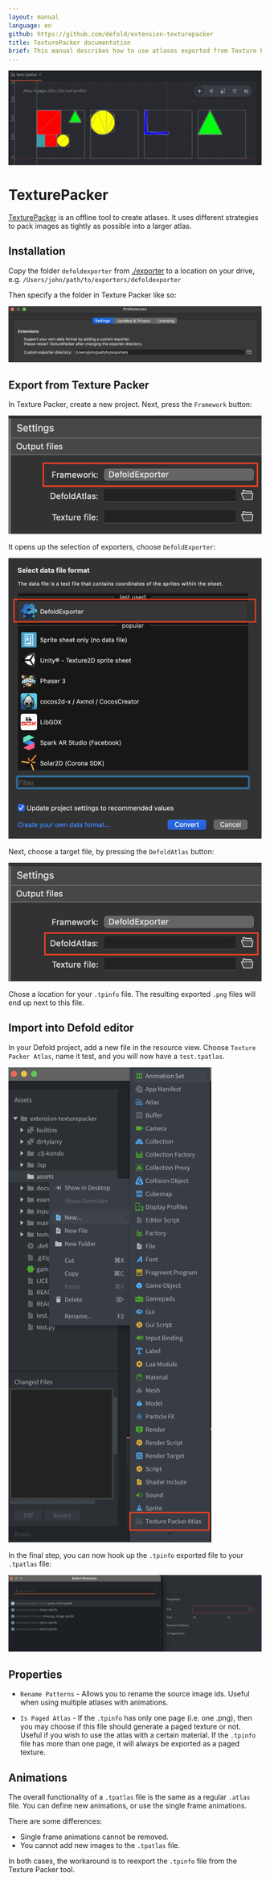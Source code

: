 ```yaml
---
layout: manual
language: en
github: https://github.com/defold/extension-texturepacker
title: TexturePacker documentation
brief: This manual describes how to use atlases exported from Texture Packer tool
---
```


![Example](./example1.png)

# TexturePacker

[TexturePacker](https://www.codeandweb.com/texturepacker) is an offline tool to create atlases.
It uses different strategies to pack images as tightly as possible into a larger atlas.

## Installation

Copy the folder `defoldexporter` from [./exporter](https://github.com/defold/extension-texturepacker/tree/main/exporter) to a location on your drive, e.g. `/Users/john/path/to/exporters/defoldexporter`

Then specify a the folder in Texture Packer like so:

![Texture Packer Export Folder](./export-folder.png)

## Export from Texture Packer

In Texture Packer, create a new project.
Next, press the `Framework` button:

![Press the Frameworks Button](./frameworks-bn.png)

It opens up the selection of exporters, choose `DefoldExporter`:

![Choose the Defold Exporter](./frameworks.png)

Next, choose a target file, by pressing the `DefoldAtlas` button:

![Press the Atlas Button](./defoldatlas-bn.png)

Chose a location for your `.tpinfo` file.
The resulting exported `.png` files will end up next to this file.

## Import into Defold editor

In your Defold project, add a new file in the resource view. Choose `Texture Packer Atlas`, name it test, and you will now have a `test.tpatlas`.

![Add a Texture Packer Atlas](./add-atlas-50.png)

In the final step, you can now hook up the `.tpinfo` exported file to your `.tpatlas` file:

![Select the tpinfo file](./choose-tpinfo.png)

## Properties

* `Rename Patterns` - Allows you to rename the source image ids. Useful when using multiple atlases with animations.

* `Is Paged Atlas` - If the `.tpinfo` has only one page (i.e. one .png), then you may choose if this file should generate a paged texture or not. Useful if you wish to use the atlas with a certain material. If the `.tpinfo` file has more than one page, it will always be exported as a paged texture.

## Animations

The overall functionality of a `.tpatlas` file is the same as a regular `.atlas` file.
You can define new animations, or use the single frame animations.

There are some differences:
* Single frame animations cannot be removed.
* You cannot add new images to the `.tpatlas` file.

In both cases, the workaround is to reexport the `.tpinfo` file from the Texture Packer tool.
